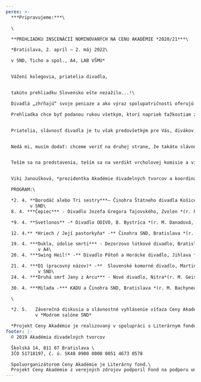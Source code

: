 ```yaml
---
perex: >-
  ***Pripravujeme:***\

  \

  **PREHLIADKU INSCENÁCIÍ NOMINOVANÝCH NA CENU AKADÉMIE *2020/21***\

  *Bratislava, 2. apríl – 2. máj 2022\

  v SND, Ticho a spol., A4, LAB VŠMU*


  Vážení kolegovia, priatelia divadla,


  takúto prehliadku Slovensko ešte nezažilo...!\

  Divadlá „zhŕňajú“ svoje peniaze a ako výraz spolupatričnosti oferujú ich na niečo, čo považujú za výraz spolupatričnosti a slávnosť spoločnej nádeje. A to jednak divadlá nominované a jednak tie, ktoré ich v Bratislave hostia...!\

  Prehliadka chce byť podanou rukou všetkým, ktorí napriek ťažkostiam zostávajú slávnosti divadelného predstavenia verní. - Ďakujem, kolegovia.


  Priatelia, slávnosť divadla je tu však predovšetkým pre Vás, divákov. Pomôžte nám, prosím, dokonať naše úsilie a pozrite si paletu toho najinšpiratívnejšieho, čo 25 odborníkov vybralo a čo sa zrodilo v sezóne 2020/21. – Pozývame Vás na 10 predstavení divadiel z celého Slovenska...!


  Nedá mi, musím dodať: chceme veriť na druhej strane, že takáto slávnosť už nabudúce nebude musieť byť z posledných zdrojov aj inak ťažko skúšaných divadiel, chceme veriť, že príslušné inštitúcie pochopia, že divadelníci takéto stretnutia v rámci Ceny Akadémie naozaj potrebujú a chcú. Väčší dôkaz, ako táto prehliadka už snáď ani nemôže byť...!


  Teším sa na predstavenia, teším sa na verdikt vrcholovej komisie a víťaza Ceny... Užime si, prosím, všetci, napriek všetkému, týchto desať predstavení v rámci celého mesiaca, po predstaveniach možnosť počuť názory tvorcov i odborníkov, i odborné diskusie. – Prajem príjemné zážitky!


  Viki Janoušková, *prezidentka Akadémie divadelných tvorcov a koordinátorka prehliadky*\

  PROGRAM:\

  *2. 4. **Borodáč alebo Tri sestry***– Činohra Štátneho divadla Košice *(r. J. Rázusová) -* \
         v SND\
  8. 4. ***Čepiec*** - Divadlo Jozefa Gregora Tajovského, Zvolen *(r. P. Palik) -* v SND\

  *9. 4. **Svetlonos** -* Divadlo ODIVO, B. Bystrica *(r. M. Danadová, M. Kováčová, I.   Martinka) -* v TICHO a spol.\

  12. 4.** *Hriech / Její pastorkyňa* -** Činohra SND, Bratislava *(r. M. Bachynec)* \

  19. 4. ***Dukla, údolie smrti*** - Dezorzovo lútkové divadlo, Bratislava *(r. G. Dezorz)* - \
            v A4\
  20. 4. ***Swing Heil!* -** Divadlo Pôtoň a Horácke divadlo, Jihlava *(r. I. Ditte Jurčová)* -          v LAB VŠMU\

  21. 4. ***D1 (pracovný názov)* -**  Slovenské komorné divadlo, Martin (r. L. Brutovský) -\
            v SND\
  24. 4. ***Druhá smrť Jany z Arcu*** - Nové divadlo, Nitra*(r. M. Geišberg)* - v Ticho a spol.\

  30. 4. ***Milada -*** KADU a Činohra SND, Bratislava *(r. M. Bachynec) -* v SND\

  \

  *2. 5.   Záverečná diskusia a slávnostné vyhlásenie víťaza Ceny Akadémie 2020/21 -* \
           v *Modrom salóne SND*

  *Projekt Ceny Akadémie je realizovaný v spolupráci s Literárnym fondom a podporený fondom LITA.*
footer: |-
  © 2019 Akadémia divadelných tvorcov

  Školská 14, 811 07 Bratislava \
  IČO 51718197, č. ú. SK48 0900 0000 0051 4673 0578

  Spoluorganizátorom Ceny Akadémie je Literárny fond.\
  Projekt Ceny Akadémie z verejných zdrojov podporil Fond na podporu umenia.
---
```


